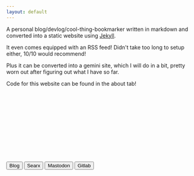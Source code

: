 ```yaml
---
layout: default
---
```


A personal blog/devlog/cool-thing-bookmarker written in markdown and converted into a static website using [Jekyll](https://github.com/jekyll/jekyll).

It even comes equipped with an RSS feed! Didn't take too long to setup either, 10/10 would recommend!

Plus it can be converted into a gemini site, which I will do in a bit, pretty worn out after figuring out what I have so far.

Code for this website can be found in the about tab!

<br>

<br>
<br>
<br>
<br>
<br>
<br>
<br>
<br>
<br>

<button onclick="window.location.href='https://camerondugan.com/blog';">Blog</button>
<button onclick="window.location.href='https://searx.camerondugan.com';">Searx</button>
<button onclick="window.location.href='https://fosstodon.org/@TheCam';">Mastodon</button>
<button onclick="window.location.href='https://gitlab.com/cameron.dugan';">Gitlab</button>